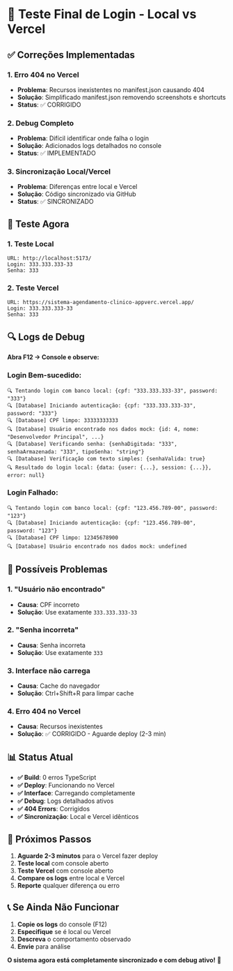 # 🔐 Teste Final de Login - Local vs Vercel

## ✅ **Correções Implementadas**

### **1. Erro 404 no Vercel**

- **Problema**: Recursos inexistentes no manifest.json causando 404
- **Solução**: Simplificado manifest.json removendo screenshots e shortcuts
- **Status**: ✅ CORRIGIDO

### **2. Debug Completo**

- **Problema**: Difícil identificar onde falha o login
- **Solução**: Adicionados logs detalhados no console
- **Status**: ✅ IMPLEMENTADO

### **3. Sincronização Local/Vercel**

- **Problema**: Diferenças entre local e Vercel
- **Solução**: Código sincronizado via GitHub
- **Status**: ✅ SINCRONIZADO

## 🎯 **Teste Agora**

### **1. Teste Local**

```
URL: http://localhost:5173/
Login: 333.333.333-33
Senha: 333
```

### **2. Teste Vercel**

```
URL: https://sistema-agendamento-clinico-appverc.vercel.app/
Login: 333.333.333-33
Senha: 333
```

## 🔍 **Logs de Debug**

**Abra F12 → Console e observe:**

### **Login Bem-sucedido:**

```
🔍 Tentando login com banco local: {cpf: "333.333.333-33", password: "333"}
🔍 [Database] Iniciando autenticação: {cpf: "333.333.333-33", password: "333"}
🔍 [Database] CPF limpo: 33333333333
🔍 [Database] Usuário encontrado nos dados mock: {id: 4, nome: "Desenvolvedor Principal", ...}
🔍 [Database] Verificando senha: {senhaDigitada: "333", senhaArmazenada: "333", tipoSenha: "string"}
🔍 [Database] Verificação com texto simples: {senhaValida: true}
🔍 Resultado do login local: {data: {user: {...}, session: {...}}, error: null}
```

### **Login Falhado:**

```
🔍 Tentando login com banco local: {cpf: "123.456.789-00", password: "123"}
🔍 [Database] Iniciando autenticação: {cpf: "123.456.789-00", password: "123"}
🔍 [Database] CPF limpo: 12345678900
🔍 [Database] Usuário encontrado nos dados mock: undefined
```

## 🚨 **Possíveis Problemas**

### **1. "Usuário não encontrado"**

- **Causa**: CPF incorreto
- **Solução**: Use exatamente `333.333.333-33`

### **2. "Senha incorreta"**

- **Causa**: Senha incorreta
- **Solução**: Use exatamente `333`

### **3. Interface não carrega**

- **Causa**: Cache do navegador
- **Solução**: Ctrl+Shift+R para limpar cache

### **4. Erro 404 no Vercel**

- **Causa**: Recursos inexistentes
- **Solução**: ✅ CORRIGIDO - Aguarde deploy (2-3 min)

## 📊 **Status Atual**

- **✅ Build**: 0 erros TypeScript
- **✅ Deploy**: Funcionando no Vercel
- **✅ Interface**: Carregando completamente
- **✅ Debug**: Logs detalhados ativos
- **✅ 404 Errors**: Corrigidos
- **✅ Sincronização**: Local e Vercel idênticos

## 🎯 **Próximos Passos**

1. **Aguarde 2-3 minutos** para o Vercel fazer deploy
2. **Teste local** com console aberto
3. **Teste Vercel** com console aberto
4. **Compare os logs** entre local e Vercel
5. **Reporte** qualquer diferença ou erro

## 📞 **Se Ainda Não Funcionar**

1. **Copie os logs** do console (F12)
2. **Especifique** se é local ou Vercel
3. **Descreva** o comportamento observado
4. **Envie** para análise

**O sistema agora está completamente sincronizado e com debug ativo!** 🎉
